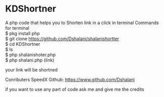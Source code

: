 # KDShortner
A php code that helps you to Shorten link in a click in terminal
Commands for terminal <br>
$ pkg install php <br>
$ git clone https://github.com/Dshalani/shalanishortter<br>
$ cd KDShortner<br>
$ ls<br>
$ php shalanishoter.php <br>
$ php shalani.php (link) <br>

your link will be shortned

Conributers 
SpeedX 
Github: https://www.github.com/Dshalani

if you want to use any part of code ask me and give me the credits
